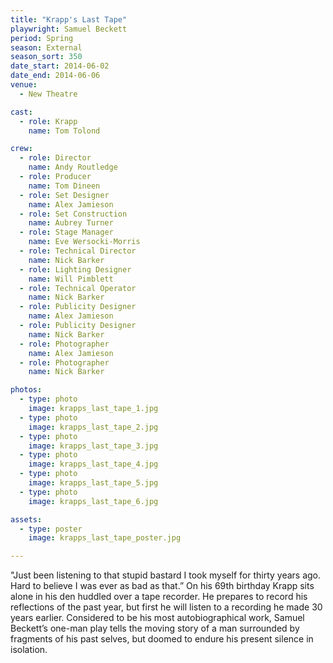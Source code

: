```yaml
---
title: "Krapp's Last Tape"
playwright: Samuel Beckett
period: Spring
season: External
season_sort: 350
date_start: 2014-06-02
date_end: 2014-06-06
venue:
  - New Theatre

cast:
  - role: Krapp
    name: Tom Tolond

crew:
  - role: Director
    name: Andy Routledge
  - role: Producer
    name: Tom Dineen
  - role: Set Designer
    name: Alex Jamieson
  - role: Set Construction
    name: Aubrey Turner
  - role: Stage Manager
    name: Eve Wersocki-Morris
  - role: Technical Director
    name: Nick Barker
  - role: Lighting Designer
    name: Will Pimblett
  - role: Technical Operator
    name: Nick Barker
  - role: Publicity Designer
    name: Alex Jamieson
  - role: Publicity Designer
    name: Nick Barker
  - role: Photographer
    name: Alex Jamieson
  - role: Photographer
    name: Nick Barker

photos:
  - type: photo
    image: krapps_last_tape_1.jpg
  - type: photo
    image: krapps_last_tape_2.jpg
  - type: photo
    image: krapps_last_tape_3.jpg
  - type: photo
    image: krapps_last_tape_4.jpg
  - type: photo
    image: krapps_last_tape_5.jpg
  - type: photo
    image: krapps_last_tape_6.jpg

assets:
  - type: poster
    image: krapps_last_tape_poster.jpg

---
```


"Just been listening to that stupid bastard I took myself for thirty years ago. Hard to believe I was ever as bad as that.” On his 69th birthday Krapp sits alone in his den huddled over a tape recorder. He prepares to record his reflections of the past year, but first he will listen to a recording he made 30 years earlier. Considered to be his most autobiographical work, Samuel Beckett’s one-man play tells the moving story of a man surrounded by fragments of his past selves, but doomed to endure his present silence in isolation.
